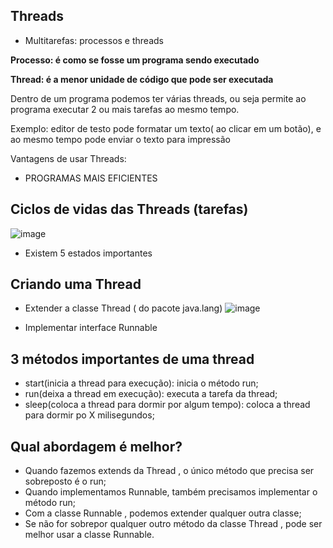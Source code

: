 ## Threads

- Multitarefas: processos e threads

**Processo: é como se fosse um programa sendo executado**

**Thread: é a menor unidade de código que pode ser executada**

Dentro de um programa podemos ter várias threads, ou seja permite ao programa executar 2 ou mais tarefas ao mesmo tempo.

Exemplo: editor de testo pode formatar um texto( ao clicar em um botão), e ao mesmo tempo pode enviar o texto para impressão

Vantagens de usar Threads:

- PROGRAMAS MAIS EFICIENTES

## Ciclos de vidas das Threads (tarefas)

![image](https://user-images.githubusercontent.com/52088444/152663235-50aa4b29-4627-41eb-b622-305ed8751884.png)

- Existem 5 estados importantes

## Criando uma Thread

- Extender a classe Thread ( do pacote java.lang)
![image](https://user-images.githubusercontent.com/52088444/152663320-6c503131-f207-48d6-b363-d63e6ae1def5.png)

- Implementar interface Runnable

## 3 métodos importantes de uma thread

- start(inicia a thread para execução): inicia o método run;
- run(deixa a thread em execução): executa a tarefa da thread;
- sleep(coloca a thread para dormir por algum tempo): coloca a thread para dormir po X milisegundos;

## Qual abordagem é melhor?

- Quando fazemos extends da Thread , o único método que precisa ser sobreposto é o run;
- Quando implementamos Runnable, também precisamos implementar o método run;
- Com a classe Runnable , podemos extender qualquer outra classe;
- Se não for sobrepor qualquer outro método da classe Thread , pode ser melhor usar a classe Runnable.

